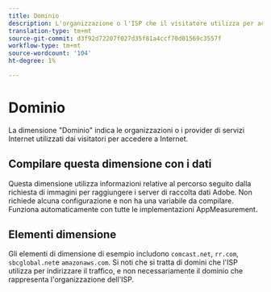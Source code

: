 ```yaml
---
title: Dominio
description: L'organizzazione o l'ISP che il visitatore utilizza per accedere a Internet.
translation-type: tm+mt
source-git-commit: d3f92d72207f027d35f81a4ccf70d01569c3557f
workflow-type: tm+mt
source-wordcount: '104'
ht-degree: 1%

---
```



# Dominio

La dimensione &quot;Dominio&quot; indica le organizzazioni o i provider di servizi Internet utilizzati dai visitatori per accedere a Internet.

## Compilare questa dimensione con i dati

Questa dimensione utilizza informazioni relative al percorso seguito dalla richiesta di immagini per raggiungere i server di raccolta dati Adobe. Non richiede alcuna configurazione e non ha una variabile da compilare. Funziona automaticamente con tutte le implementazioni AppMeasurement.

## Elementi dimensione

Gli elementi di dimensione di esempio includono `comcast.net`, `rr.com`, `sbcglobal.net`e `amazonaws.com`. Si noti che si tratta di domini che l&#39;ISP utilizza per indirizzare il traffico, e non necessariamente il dominio che rappresenta l&#39;organizzazione dell&#39;ISP.

